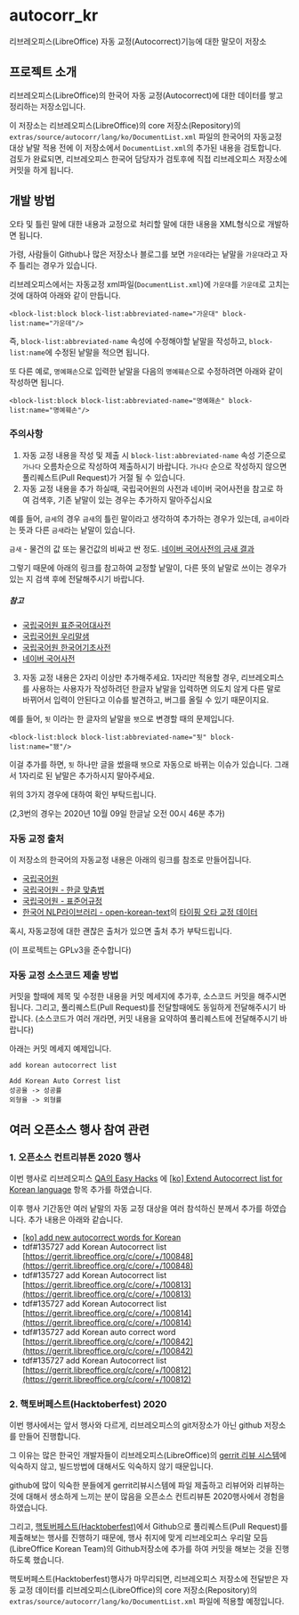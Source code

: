 # autocorr_kr
리브레오피스(LibreOffice) 자동 교정(Autocorrect)기능에 대한 말모이 저장소

##  프로젝트 소개 

리브레오피스(LibreOffice)의 한국어 자동 교정(Autocorrect)에 대한 데이터를 쌓고 정리하는 저장소입니다.

이 저장소는 리브레오피스(LibreOffice)의 core 저장소(Repository)의 `extras/source/autocorr/lang/ko/DocumentList.xml` 파일의 한국어의 자동교정 대상 낱말 적용 전에 이 저장소에서 `DocumentList.xml`의 추가된 내용을 검토합니다.
검토가 완료되면, 리브레오피스 한국어 담당자가 검토후에 직접 리브레오피스 저장소에 커밋을 하게 됩니다.


## 개발 방법
오타 및 틀린 말에 대한 내용과 교정으로 처리할 말에 대한 내용을 XML형식으로 개발하면 됩니다.

가령, 사람들이 Github나 많은 저장소나 블로그를 보면 `가운데`라는 낱말을  `가운대`라고 자주 틀리는 경우가 있습니다.

리브레오피스에서는 자동교정 xml파일(`DocumentList.xml`)에 `가운대`를 `가운데`로 고치는 것에 대하여 아래와 같이 만듭니다.
```
<block-list:block block-list:abbreviated-name="가운대" block-list:name="가운데"/>
```
즉, `block-list:abbreviated-name` 속성에 수정해야할 낱말을 작성하고, `block-list:name`에 수정된 낱말을 적으면 됩니다.

또 다른 예로, `명예홰손`으로 입력한 낱말을 다음의 `명예훼손`으로 수정하려면 아래와 같이 작성하면 됩니다.
```
<block-list:block block-list:abbreviated-name="명예홰손" block-list:name="명예훼손"/>
```


### 주의사항 

1. 자동 교정 내용을 작성 및 제출 시 `block-list:abbreviated-name` 속성 기준으로 `가나다` 오름차순으로 작성하여 제출하시기 바랍니다. `가나다` 순으로 작성하지 않으면 풀리퀘스트(Pull Request)가 거절 될 수 있습니다. 
2. 자동 교정 내용을 추가 하실때, 국립국어원의 사전과 네이버 국어사전을 참고로 하여 검색후, 기존 낱말이 있는 경우는 추가하지 말아주십시요

 예를 들어, `금세`의 경우 `금새`의 틀린 말이라고 생각하여 추가하는 경우가 있는데, `금세`이라는 뜻과 다른 `금새`라는 낱말이 있습니다.

 `금새` - 물건의 값 또는 물건값의 비싸고 싼 정도. 
  [네이버 국어사전의 금새 결과](https://ko.dict.naver.com/#/entry/koko/e471eb9cfdc147d2a866158542ef9c7b)

그렇기 때문에 아래의 링크를 참고하여 교정할 낱말이, 다른 뜻의 낱말로 쓰이는 경우가 있는 지 검색 후에 전달해주시기 바랍니다.

##### 참고

* [국립국어원 표준국어대사전](https://stdict.korean.go.kr/)
* [국립국어원 우리말샘](https://opendict.korean.go.kr/main)
* [국립국어원 한국어기초사전](https://krdict.korean.go.kr/mainAction)
* [네이버 국어사전](https://ko.dict.naver.com/#/main)

3. 자동 교정 내용은 2자리 이상만 추가해주세요. 1자리만 적용할 경우, 리브레오피스를 사용하는 사용자가  작성하려던 한글자 낱말을 입력하면 의도치 않게 다른 말로 바뀌어서 입력이 안된다고 이슈를 발견하고, 버그를 올릴 수 있기 때문이지요.

예를 들어, `됫` 이라는 한 글자의 낱말을 `됏`으로 변경할 때의 문제입니다. 
```
<block-list:block block-list:abbreviated-name="됫" block-list:name="됐"/>
```
이걸 추가를 하면, `됫` 하나만 글을 썼을때 `됏`으로 자동으로 바뀌는 이슈가 있습니다.
그래서 1자리로 된 낱말은 추가하시지 말아주세요. 

위의 3가지 경우에 대하여 확인 부탁드립니다.

(2,3번의 경우는 2020년 10월 09일 한글날 오전 00시 46분 추가) 


### 자동 교정 출처 
이 저장소의 한국어의 자동교정 내용은 아래의 링크를 참조로 만들어집니다.

* [국립국어원](https://korean.go.kr/)
* [국립국어원 - 한글 맞춤법](http://kornorms.korean.go.kr/regltn/regltnView.do#a)
* [국립국어원 - 표준어규정](http://kornorms.korean.go.kr/regltn/regltnView.do?regltn_code=0002#a)
* [한국어 NLP라이브러리 - open-korean-text](https://openkoreantext.org/)의 [타이핑 오타 교정 데이터](https://github.com/open-korean-text/open-korean-text/blob/master/src/main/resources/org/openkoreantext/processor/util/typos/typos.txt)

혹시, 자동교정에 대한 괜찮은 출처가 있으면 출처 추가 부탁드립니다.

(이 프로젝트는 GPLv3을 준수합니다)


### 자동 교정 소스코드 제출 방법
커밋을 할때에 제목 및 수정한 내용을 커밋 메세지에 추가후, 소스코드 커밋을 해주시면 됩니다.
그리고, 풀리퀘스트(Pull Request)를 전달할때에도 동일하게 전달해주시기 바랍니다.
(소스코드가 여러 개라면, 커밋 내용을 요약하여 풀리퀘스트에 전달해주시기 바랍니다)

아래는 커밋 메세지 예제입니다.
```
add korean autocorrect list

Add Korean Auto Correst list
성공율 -> 성공률
외형율 -> 외형률
```

## 여러 오픈소스 행사 참여 관련

### 1. 오픈소스 컨트리뷰톤 2020 행사 
이번 행사로 리브레오피스 [QA의 Easy Hacks](https://wiki.documentfoundation.org/QA/Easy_Hacks) 에 [\[ko\] Extend Autocorrect list for Korean language](https://bugs.documentfoundation.org/show_bug.cgi?id=135727) 항목 추가를 하였습니다.

이후 행사 기간동안 여러 낱말의 자동 교정 대상을 여러 참석하신 분께서 추가를 하였습니다.
추가 내용은 아래와 같습니다. 

* [\[ko\] add new autocorrect words for Korean](https://gerrit.libreoffice.org/c/core/+/100682)
* tdf#135727 add Korean Autocorrect list [https://gerrit.libreoffice.org/c/core/+/100848](https://gerrit.libreoffice.org/c/core/+/100848)
* tdf#135727 add Korean Autocorrect list [https://gerrit.libreoffice.org/c/core/+/100813](https://gerrit.libreoffice.org/c/core/+/100813)
* tdf#135727 add Korean Autocorrect list [https://gerrit.libreoffice.org/c/core/+/100814](https://gerrit.libreoffice.org/c/core/+/100814)
* tdf#135727 add Korean auto correct word [https://gerrit.libreoffice.org/c/core/+/100842](https://gerrit.libreoffice.org/c/core/+/100842)
* tdf#135727 add Korean Autocorrect list [https://gerrit.libreoffice.org/c/core/+/100812](https://gerrit.libreoffice.org/c/core/+/100812)

### 2. 핵토버페스트(Hacktoberfest) 2020
이번 행사에서는 앞서 행사와 다르게, 리브레오피스의 git저장소가 아닌 github 저장소를 만들어 진행합니다.

그 이유는 많은 한국인 개발자들이 리브레오피스(LibreOffice)의 [gerrit 리뷰 시스템](gerrit.libreoffice.org/)에 익숙하지 않고, 빌드방법에 대해서도 익숙하지 않기 때문입니다.

github에 많이 익숙한 분들에게 gerrit리뷰시스템에 파일 제출하고 리뷰어와 리뷰하는 것에 대해서 생소하게 느끼는 분이 많음을 오픈소스 컨트리뷰톤 2020행사에서 경험을 하였습니다.

그리고, [핵토버페스트(Hacktoberfest)](https://hacktoberfest.digitalocean.com/)에서 Github으로 풀리퀘스트(Pull Request)를 제출해보는 행사를 진행하기 때문에, 행사 취지에 맞게 리브레오피스 우리말 모듬(LibreOffice Korean Team)의 Github저장소에 추가를 하여 커밋을 해보는 것을 진행하도록 했습니다.

핵토버페스트(Hacktoberfest)행사가 마무리되면, 리브레오피스 저장소에 전달받은 자동 교정 데이터를 리브레오피스(LibreOffice)의 core 저장소(Repository)의 `extras/source/autocorr/lang/ko/DocumentList.xml` 파일에 적용할 예정입니다.


